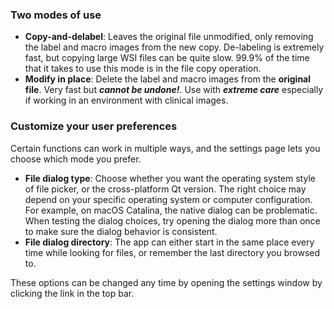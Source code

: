 ### Two modes of use
- **Copy-and-delabel**: Leaves the original file unmodified, only removing the label and macro images from the new copy. De-labeling is extremely fast, but copying large WSI files can be quite slow. 99.9% of the time that it takes to use this mode is in the file copy operation.  
- **Modify in place**: Delete the label and macro images from the **original file**. Very fast but ***cannot be undone!***. Use with ***extreme care*** especially if working in an environment with clinical images.


### Customize your user preferences
Certain functions can work in multiple ways, and the settings page lets you choose which mode you prefer.
- **File dialog type**: Choose whether you want the operating system style of file picker, or the cross-platform Qt version. The right choice may depend on your specific operating system or computer configuration. For example, on macOS Catalina, the native dialog can be problematic. When testing the dialog choices, try opening the dialog more than once to make sure the dialog behavior is consistent.
- **File dialog directory**: The app can either start in the same place every time while looking for files, or remember the last directory you browsed to.

These options can be changed any time by opening the settings window by clicking the link in the top bar.  
